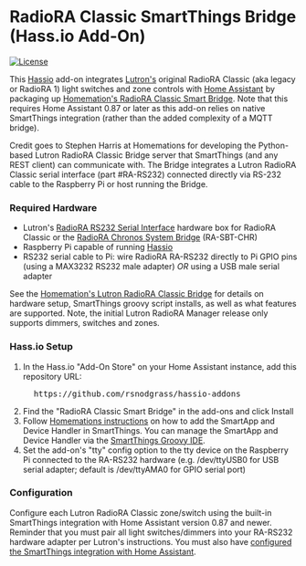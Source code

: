 # RadioRA Classic SmartThings Bridge (Hass.io Add-On)

[![License](https://img.shields.io/badge/License-Apache%202.0-blue.svg)](https://opensource.org/licenses/Apache-2.0)

This [Hassio](https://www.home-assistant.io/hassio/) add-on integrates [Lutron's](http://lutron.com/) original RadioRA Classic (aka legacy or RadioRA 1) light switches and zone controls with [Home Assistant](https://www.home-assistant.io/) by packaging up [Homemation's RadioRA Classic Smart Bridge](https://github.com/homemations/SmartThings). Note that this requires Home Assistant 0.87 or later as this add-on relies on native SmartThings integration (rather than the added complexity of a MQTT bridge).

Credit goes to Stephen Harris at Homemations for developing the Python-based Lutron RadioRA Classic Bridge server
that SmartThings (and any REST client) can communicate with. The Bridge integrates a Lutron RadioRA Classic serial interface (part #RA-RS232) connected directly via RS-232 cable to the Raspberry Pi or host running the Bridge.

### Required Hardware

* Lutron's [RadioRA RS232 Serial Interface](http://www.lutron.com/TechnicalDocumentLibrary/044005c.pdf) hardware box for RadioRA Classic or the [RadioRA Chronos System Bridge](http://www.lutron.com/TechnicalDocumentLibrary/044037b.pdf) (RA-SBT-CHR)
* Raspberry Pi capable of running [Hassio](https://www.home-assistant.io/hassio/)
* RS232 serial cable to Pi: wire RadioRA RA-RS232 directly to Pi GPIO pins (using a MAX3232 RS232 male adapter) *OR* using a USB male serial adapter

See the [Homemation's Lutron RadioRA Classic Bridge](https://github.com/homemations/SmartThings) for details on hardware setup, SmartThings groovy script installs, as well as what features are supported. Note, the initial Lutron RadioRA Manager release only supports dimmers, switches and zones.

### Hass.io Setup

1. In the Hass.io "Add-On Store" on your Home Assistant instance, add this repository URL:
<pre>
     https://github.com/rsnodgrass/hassio-addons
</pre>
2. Find the "RadioRA Classic Smart Bridge" in the add-ons and click Install
3. Follow [Homemations instructions](https://github.com/homemations/SmartThings) on how to add the SmartApp and Device Handler in SmartThings. You can manage the SmartApp and Device Handler via the [SmartThings Groovy IDE](https://graph.api.smartthings.com/).
4. Set the add-on's "tty" config option to the tty device on the Raspberry Pi connected to the RA-RS232 hardware (e.g. /dev/ttyUSB0 for USB serial adapter; default is /dev/ttyAMA0 for GPIO serial port)

### Configuration

Configure each Lutron RadioRA Classic zone/switch using the built-in SmartThings integration with Home Assistant version 0.87 and newer. Reminder that you must pair all light switches/dimmers into your RA-RS232 hardware adapter per Lutron's instructions. You must also have [configured the SmartThings integration with Home Assistant](https://www.home-assistant.io/components/smartthings/).
